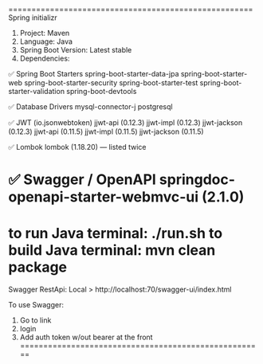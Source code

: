=====================================================
Spring initializr
1. Project: Maven
2. Language: Java
3. Spring Boot Version: Latest stable
4. Dependencies:

✅ Spring Boot Starters
spring-boot-starter-data-jpa
spring-boot-starter-web
spring-boot-starter-security
spring-boot-starter-test
spring-boot-starter-validation
spring-boot-devtools

✅ Database Drivers
mysql-connector-j
postgresql

✅ JWT (io.jsonwebtoken)
jjwt-api (0.12.3)
jjwt-impl (0.12.3)
jjwt-jackson (0.12.3)
jjwt-api (0.11.5)
jjwt-impl (0.11.5)
jjwt-jackson (0.11.5)

✅ Lombok
lombok (1.18.20) — listed twice

✅ Swagger / OpenAPI
springdoc-openapi-starter-webmvc-ui (2.1.0)
=====================================================
to run Java terminal: ./run.sh
to build Java terminal: mvn clean package
=====================================================
Swagger RestApi:
Local > http://localhost:70/swagger-ui/index.html

To use Swagger:
1. Go to link
2. login 
3. Add auth token w/out bearer at the front 
=====================================================